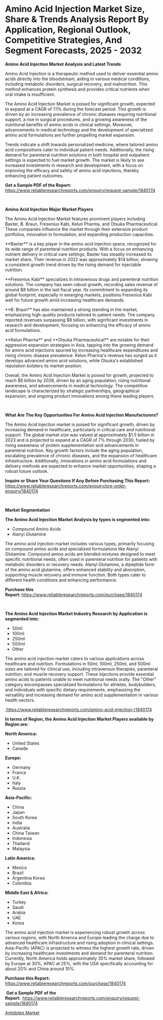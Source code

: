<p><h1>Amino Acid Injection Market Size, Share & Trends Analysis Report By Application, Regional Outlook, Competitive Strategies, And Segment Forecasts, 2025 - 2032</h1></p><p><strong>Amino Acid Injection Market Analysis and Latest Trends</strong></p>
<p><p>Amino Acid Injection is a therapeutic method used to deliver essential amino acids directly into the bloodstream, aiding in various medical conditions, including metabolic disorders, surgical recovery, and malnutrition. This method enhances protein synthesis and provides critical nutrients when oral intake is insufficient.</p><p>The Amino Acid Injection Market is poised for significant growth, expected to expand at a CAGR of 7.1% during the forecast period. This growth is driven by an increasing prevalence of chronic diseases requiring nutritional support, a rise in surgical procedures, and a growing awareness of the nutritional benefits of amino acids in clinical settings. Moreover, advancements in medical technology and the development of specialized amino acid formulations are further propelling market expansion.</p><p>Trends indicate a shift towards personalized medicine, where tailored amino acid compositions cater to individual patient needs. Additionally, the rising demand for parenteral nutrition solutions in both hospital and outpatient settings is expected to fuel market growth. The market is likely to see increased investments in research and development, with a focus on improving the efficacy and safety of amino acid injections, thereby enhancing patient outcomes.</p></p>
<p><strong>Get a Sample PDF of the Report:&nbsp;</strong> <a href="https://www.reliableresearchreports.com/enquiry/request-sample/1840174?utm_campaign=3012&utm_medium=2&utm_source=Github&utm_content=ia&utm_term=08032025&utm_id=amino-acid-injection">https://www.reliableresearchreports.com/enquiry/request-sample/1840174</a></p>
<p>&nbsp;</p>
<p><strong>Amino Acid Injection Major Market Players</strong></p>
<p><p>The Amino Acid Injection Market features prominent players including Baxter, B. Braun, Fresenius Kabi, Kelun Pharma, and Otsuka Pharmaceutical. These companies influence the market through their extensive product portfolios, innovation in formulation, and expanding production capacities.</p><p>**Baxter** is a key player in the amino acid injection space, recognized for its wide range of parenteral nutrition products. With a focus on enhancing nutrient delivery in critical care settings, Baxter has steadily increased its market share. Their revenue in 2022 was approximately $14 billion, showing a consistent growth trend driven by the rising demand for injectable nutrition.</p><p>**Fresenius Kabi** specializes in intravenous drugs and parenteral nutrition solutions. The company has seen robust growth, recording sales revenue of around $8 billion in the last fiscal year. Its commitment to expanding its global footprint, especially in emerging markets, positions Fresenius Kabi well for future growth amid increasing healthcare demands.</p><p>**B. Braun** has also maintained a strong standing in the market, emphasizing high-quality products tailored to patient needs. The company reported revenues surpassing $8 billion, with significant investments in research and development, focusing on enhancing the efficacy of amino acid formulations.</p><p>**Kelun Pharma** and **Otsuka Pharmaceutical** are notable for their aggressive expansion strategies in Asia, tapping into the growing demand for amino acid injections spurred by increasing healthcare expenditures and rising chronic disease prevalence. Kelun Pharma's revenue has surged as it develops advanced amino acid solutions, while Otsuka's established reputation bolsters its market position.</p><p>Overall, the Amino Acid Injection Market is poised for growth, projected to reach $6 billion by 2028, driven by an aging population, rising nutritional awareness, and advancements in medical technology. The competitive landscape is characterized by strategic partnerships, geographical expansion, and ongoing product innovations among these leading players.</p></p>
<p>&nbsp;</p>
<p><strong>What Are The Key Opportunities For Amino Acid Injection Manufacturers?</strong></p>
<p><p>The Amino Acid Injection market is poised for significant growth, driven by increasing demand in healthcare, particularly in critical care and nutritional support. The global market size was valued at approximately $1.5 billion in 2023 and is projected to expand at a CAGR of 7% through 2030, fueled by rising awareness of protein supplementation and advancements in parenteral nutrition. Key growth factors include the aging population, escalating prevalence of chronic diseases, and the expansion of healthcare infrastructure. Additionally, innovations in amino acid formulations and delivery methods are expected to enhance market opportunities, shaping a robust future outlook.</p></p>
<p><strong>Inquire or Share Your Questions If Any Before Purchasing This Report:</strong> <a href="https://www.reliableresearchreports.com/enquiry/pre-order-enquiry/1840174?utm_campaign=3012&utm_medium=2&utm_source=Github&utm_content=ia&utm_term=08032025&utm_id=amino-acid-injection">https://www.reliableresearchreports.com/enquiry/pre-order-enquiry/1840174</a></p>
<p>&nbsp;</p>
<p><strong>Market Segmentation</strong></p>
<p><strong>The Amino Acid Injection Market Analysis by types is segmented into:</strong></p>
<p><ul><li>Compound Amino Acids</li><li>Alanyl Glutamine</li></ul></p>
<p><p>The amino acid injection market includes various types, primarily focusing on compound amino acids and specialized formulations like Alanyl Glutamine. Compound amino acids are blended mixtures designed to meet specific nutritional needs, often used in parenteral nutrition for patients with metabolic disorders or recovery needs. Alanyl Glutamine, a dipeptide form of the amino acid glutamine, offers enhanced stability and absorption, supporting muscle recovery and immune function. Both types cater to different health conditions and enhancing performance.</p></p>
<p><strong>Purchase this Report:&nbsp;</strong><a href="https://www.reliableresearchreports.com/purchase/1840174?utm_campaign=3012&utm_medium=2&utm_source=Github&utm_content=ia&utm_term=08032025&utm_id=amino-acid-injection">https://www.reliableresearchreports.com/purchase/1840174</a></p>
<p>&nbsp;</p>
<p><strong>The Amino Acid Injection Market Industry Research by Application is segmented into:</strong></p>
<p><ul><li>50ml</li><li>100ml</li><li>250ml</li><li>500ml</li><li>Other</li></ul></p>
<p><p>The amino acid injection market caters to various applications across healthcare and nutrition. Formulations in 50ml, 100ml, 250ml, and 500ml sizes are tailored for clinical use, including intravenous therapies, parenteral nutrition, and muscle recovery support. These injections provide essential amino acids to patients unable to meet nutritional needs orally. The "Other" category encompasses specialized formulations for athletes, bodybuilders, and individuals with specific dietary requirements, emphasizing the versatility and increasing demand for amino acid supplementation in various health sectors.</p></p>
<p><a href="https://www.reliableresearchreports.com/amino-acid-injection-r1840174?utm_campaign=3012&utm_medium=2&utm_source=Github&utm_content=ia&utm_term=08032025&utm_id=amino-acid-injection">&nbsp;https://www.reliableresearchreports.com/amino-acid-injection-r1840174</a></p>
<p><strong>In terms of Region, the Amino Acid Injection Market Players available by Region are:</strong></p>
<p>
    <p> <strong> North America: </strong>
        <ul>
            <li>United States</li>
            <li>Canada</li>
        </ul>
        </p> 
    <p> <strong> Europe: </strong>
        <ul>
            <li>Germany</li>
            <li>France</li>
            <li>U.K.</li>
            <li>Italy</li>
            <li>Russia</li>
        </ul>
        </p> 
    <p> <strong> Asia-Pacific: </strong>
        <ul>
            <li>China</li>
            <li>Japan</li>
            <li>South Korea</li>
            <li>India</li>
            <li>Australia</li>
            <li>China Taiwan</li>
            <li>Indonesia</li>
            <li>Thailand</li>
            <li>Malaysia</li>
        </ul>
        </p> 
    <p> <strong> Latin America: </strong>
        <ul>
            <li>Mexico</li>
            <li>Brazil</li>
            <li>Argentina Korea</li>
            <li>Colombia</li>
        </ul>
        </p> 
    <p> <strong> Middle East & Africa: </strong>
        <ul>
            <li>Turkey</li>
            <li>Saudi</li>
            <li>Arabia</li>
            <li>UAE</li>
            <li>Korea</li>
        </ul>
    </p>
    </p>
<p><p>The amino acid injection market is experiencing robust growth across various regions, with North America and Europe leading the charge due to advanced healthcare infrastructure and rising adoption in clinical settings. Asia-Pacific (APAC) is projected to witness the highest growth rate, driven by increasing healthcare investments and demand for parenteral nutrition. Currently, North America holds approximately 35% market share, followed by Europe at 30%, APAC at 25%, with the USA specifically accounting for about 20% and China around 10%.</p></p>
<p><strong>Purchase this Report: </strong><a href="https://www.reliableresearchreports.com/purchase/1840174?utm_campaign=3012&utm_medium=2&utm_source=Github&utm_content=ia&utm_term=08032025&utm_id=amino-acid-injection">https://www.reliableresearchreports.com/purchase/1840174</a></p>
<p>&nbsp;<strong>Get a Sample PDF of the Report:&nbsp;&nbsp;</strong><a href="https://www.reliableresearchreports.com/enquiry/request-sample/1840174?utm_campaign=3012&utm_medium=2&utm_source=Github&utm_content=ia&utm_term=08032025&utm_id=amino-acid-injection">https://www.reliableresearchreports.com/enquiry/request-sample/1840174</a></p>
<p><strong></strong></p>
<p><p><a href="https://github.com/genayziben/Market-Research-Report-List-1/blob/main/antidotes-market.md?utm_campaign=3012&utm_medium=2&utm_source=Github&utm_content=ia&utm_term=08032025&utm_id=amino-acid-injection">Antidotes Market</a></p></p>